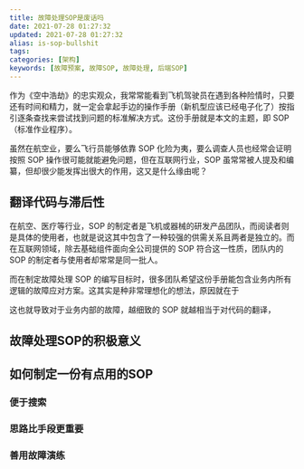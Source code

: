 ```yaml
---
title: 故障处理SOP是废话吗
date: 2021-07-28 01:27:32
updated: 2021-07-28 01:27:32
alias: is-sop-bullshit
tags:
categories: [架构]
keywords: [故障预案, 故障SOP, 故障处理, 后端SOP]
---
```

作为《空中浩劫》的忠实观众，我常常能看到飞机驾驶员在遇到各种险情时，只要还有时间和精力，就一定会拿起手边的操作手册（新机型应该已经电子化了）按指引逐条查找来尝试找到问题的标准解决方式。这份手册就是本文的主题，即 SOP （标准作业程序）。

虽然在航空业，要么飞行员能够依靠 SOP 化险为夷，要么调查人员也经常会证明按照 SOP 操作很可能就能避免问题，但在互联网行业，SOP 虽常常被人提及和编纂，但却很少能发挥出很大的作用，这又是什么缘由呢？

## 翻译代码与滞后性
在航空、医疗等行业，SOP 的制定者是飞机或器械的研发产品团队，而阅读者则是具体的使用者，也就是说这其中包含了一种较强的供需关系且两者是独立的。而在互联网领域，除去基础组件面向全公司提供的 SOP 符合这一性质，团队内的 SOP 的制定者与使用者却常常是同一批人。

而在制定故障处理 SOP 的编写目标时，很多团队希望这份手册能包含业务内所有逻辑的故障应对方案。这其实是种非常理想化的想法，原因就在于

这也就导致对于业务内部的故障，越细致的 SOP 就越相当于对代码的翻译，

## 故障处理SOP的积极意义

## 如何制定一份有点用的SOP

### 便于搜索

### 思路比手段更重要

### 善用故障演练
